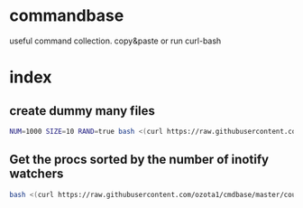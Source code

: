 # commandbase
useful command collection. copy&amp;paste or run curl-bash

# index

## create dummy many files

```bash
NUM=1000 SIZE=10 RAND=true bash <(curl https://raw.githubusercontent.com/ozota1/cmdbase/master/create-dummy-files.sh)
```

## Get the procs sorted by the number of inotify watchers
```bash
bash <(curl https://raw.githubusercontent.com/ozota1/cmdbase/master/count-inotify-watcher.sh)
```
